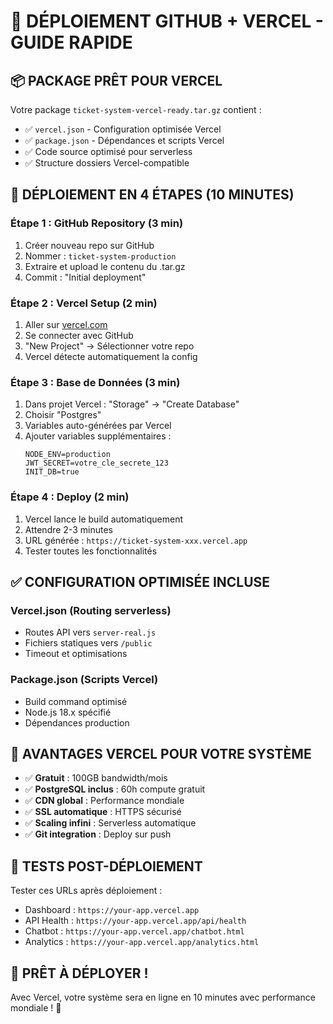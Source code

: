 # 🚀 DÉPLOIEMENT GITHUB + VERCEL - GUIDE RAPIDE

## 📦 **PACKAGE PRÊT POUR VERCEL**

Votre package `ticket-system-vercel-ready.tar.gz` contient :
- ✅ `vercel.json` - Configuration optimisée Vercel
- ✅ `package.json` - Dépendances et scripts Vercel
- ✅ Code source optimisé pour serverless
- ✅ Structure dossiers Vercel-compatible

## 🎯 **DÉPLOIEMENT EN 4 ÉTAPES (10 MINUTES)**

### **Étape 1 : GitHub Repository (3 min)**
1. Créer nouveau repo sur GitHub
2. Nommer : `ticket-system-production`
3. Extraire et upload le contenu du .tar.gz
4. Commit : "Initial deployment"

### **Étape 2 : Vercel Setup (2 min)**
1. Aller sur [vercel.com](https://vercel.com)
2. Se connecter avec GitHub
3. "New Project" → Sélectionner votre repo
4. Vercel détecte automatiquement la config

### **Étape 3 : Base de Données (3 min)**
1. Dans projet Vercel : "Storage" → "Create Database"
2. Choisir "Postgres"
3. Variables auto-générées par Vercel
4. Ajouter variables supplémentaires :
   ```
   NODE_ENV=production
   JWT_SECRET=votre_cle_secrete_123
   INIT_DB=true
   ```

### **Étape 4 : Deploy (2 min)**
1. Vercel lance le build automatiquement
2. Attendre 2-3 minutes
3. URL générée : `https://ticket-system-xxx.vercel.app`
4. Tester toutes les fonctionnalités

## ✅ **CONFIGURATION OPTIMISÉE INCLUSE**

### **Vercel.json** (Routing serverless)
- Routes API vers `server-real.js`
- Fichiers statiques vers `/public`
- Timeout et optimisations

### **Package.json** (Scripts Vercel)
- Build command optimisé
- Node.js 18.x spécifié
- Dépendances production

## 🎊 **AVANTAGES VERCEL POUR VOTRE SYSTÈME**

- ✅ **Gratuit** : 100GB bandwidth/mois
- ✅ **PostgreSQL inclus** : 60h compute gratuit
- ✅ **CDN global** : Performance mondiale
- ✅ **SSL automatique** : HTTPS sécurisé
- ✅ **Scaling infini** : Serverless automatique
- ✅ **Git integration** : Deploy sur push

## 🧪 **TESTS POST-DÉPLOIEMENT**

Tester ces URLs après déploiement :
- Dashboard : `https://your-app.vercel.app`
- API Health : `https://your-app.vercel.app/api/health`
- Chatbot : `https://your-app.vercel.app/chatbot.html`
- Analytics : `https://your-app.vercel.app/analytics.html`

## 🚀 **PRÊT À DÉPLOYER !**

Avec Vercel, votre système sera en ligne en 10 minutes avec performance mondiale ! 🎯

